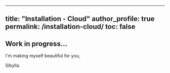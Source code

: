 
---
title: "Installation - Cloud"
author_profile: true
permalink: /installation-cloud/
toc: false
---


## Work in progress...


I'm making myself beautiful for you,

  Sibylla.
